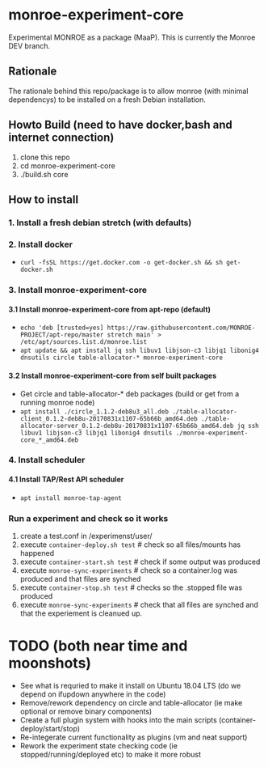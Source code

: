 # monroe-experiment-core
Experimental MONROE as a package (MaaP).
This is currently the Monroe DEV branch.
 
## Rationale 
The rationale behind this repo/package is to allow monroe (with minimal dependencys) to be installed on a fresh Debian installation.

## Howto Build (need to have docker,bash and internet connection)
1. clone this repo 
2. cd monroe-experiment-core 
3. ./build.sh core 


## How to install
### 1. Install a fresh debian stretch (with defaults) 
### 2. Install docker
* ```curl -fsSL https://get.docker.com -o get-docker.sh && sh get-docker.sh```
### 3. Install monroe-experiment-core
#### 3.1 Install monroe-experiment-core from apt-repo (default) 
* ```echo 'deb [trusted=yes] https://raw.githubusercontent.com/MONROE-PROJECT/apt-repo/master stretch main' > /etc/apt/sources.list.d/monroe.list```
* ```apt update && apt install jq ssh libuv1 libjson-c3 libjq1 libonig4 dnsutils circle table-allocator-* monroe-experiment-core```
#### 3.2 Install monroe-experiment-core from self built packages 
* Get circle and table-allocator-* deb packages (build or get from a running monroe node)
* ```apt install ./circle_1.1.2-deb8u3_all.deb ./table-allocator-client_0.1.2-deb8u-20170831x1107-65b66b_amd64.deb ./table-allocator-server_0.1.2-deb8u-20170831x1107-65b66b_amd64.deb jq ssh libuv1 libjson-c3 libjq1 libonig4 dnsutils ./monroe-experiment-core_*_amd64.deb```
### 4. Install scheduler
#### 4.1 Install TAP/Rest API scheduler
* ```apt install monroe-tap-agent```

### Run a experiment and check so it works
1. create a test.conf in /experimenst/user/
2. execute ```container-deploy.sh test``` # check so all files/mounts has happened
3. execute ```container-start.sh test``` # check if some output was produced
4. execute ```monroe-sync-experiments``` # check so a container.log was produced and that files are synched
5. execute ```container-stop.sh test``` # checks so the .stopped file was produced
6. execute ```monroe-sync-experiments``` # check that all files are synched and that the experiement is cleanued up.

# TODO (both near time and moonshots)
* See what is requried to make it install on Ubuntu 18.04 LTS (do we depend on ifupdown anywhere in the code)
* Remove/rework dependency on circle and table-allocator (ie make optional or remove binary components)
* Create a full plugin system with hooks into the main scripts (container-deploy/start/stop)
* Re-integerate current functionality as plugins (vm and neat support)
* Rework the experiment state checking code (ie stopped/running/deployed etc) to make it more robust
